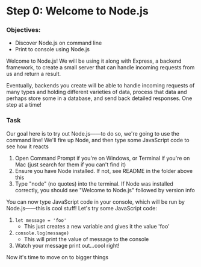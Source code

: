 # Step 0: Welcome to Node.js

### Objectives: 
* Discover Node.js on command line
* Print to console using Node.js

Welcome to Node.js! We will be using it along with Express, a backend framework, to create a small server that can handle incoming requests from us and return a result. 

Eventually, backends you create will be able to handle incoming requests of many types and holding different varieties of data, process that data and perhaps store some in a database, and send back detailed responses. One step at a time!

### Task

Our goal here is to try out Node.js——to do so, we're going to use the command line! We'll fire up Node, and then type some JavaScript code to see how it reacts

1. Open Command Prompt if you're on Windows, or Terminal if you're on Mac (just search for them if you can't find it)
2. Ensure you have Node installed. If not, see README in the folder above this
3. Type "node" (no quotes) into the terminal. If Node was installed correctly, you should see "Welcome to Node.js" followed by version info

You can now type JavaScript code in your console, which will be run by Node.js——this is cool stuff! 
Let's try some JavaScript code:

1. `let message = 'foo'`
	- This just creates a new variable and gives it the value 'foo'
2. `console.log(message)`
	- This will print the value of message to the console
3. Watch your message print out...cool right!

Now it's time to move on to bigger things